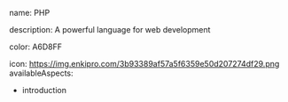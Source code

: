 name: PHP

description: A powerful language for web development

color: A6D8FF

icon: https://img.enkipro.com/3b93389af57a5f6359e50d207274df29.png
availableAspects:
  - introduction